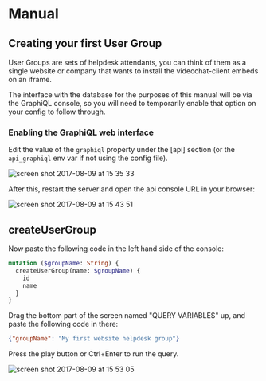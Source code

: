 # Manual

## Creating your first User Group

User Groups are sets of helpdesk attendants, you can think of them as a single website or company that wants to install the videochat-client embeds on an iframe.

The interface with the database for the purposes of this manual will be via the GraphiQL console, so you will need to temporarily enable that option on your config to follow through.

### Enabling the GraphiQL web interface

Edit the value of the ```graphiql``` property under the [api] section (or the ```api_graphiql``` env var if not using the config file).

![screen shot 2017-08-09 at 15 35 33](https://user-images.githubusercontent.com/7760/29138038-b6034d16-7d18-11e7-8c98-7591d8092eb2.png)

After this, restart the server and open the api console URL in your browser:

![screen shot 2017-08-09 at 15 43 51](https://user-images.githubusercontent.com/7760/29138287-9e915276-7d19-11e7-80d3-faf59b5c6b84.png)

## createUserGroup

Now paste the following code in the left hand side of the console:

```graphql
mutation ($groupName: String) {
  createUserGroup(name: $groupName) {
    id
    name
  }
}
```

Drag the bottom part of the screen named "QUERY VARIABLES" up, and paste the following code in there:

```json
{"groupName": "My first website helpdesk group"}
```

Press the play button or Ctrl+Enter to run the query.

![screen shot 2017-08-09 at 15 53 05](https://user-images.githubusercontent.com/7760/29138697-eba0d0e0-7d1a-11e7-9642-57d830655b95.png)


